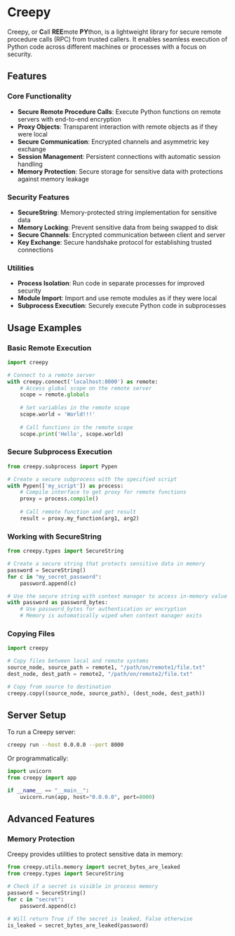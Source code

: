 # Creepy

Creepy, or **C**all **REE**mote **PY**thon, is a lightweight library for secure remote procedure calls (RPC) from trusted callers. It enables seamless execution of Python code across different machines or processes with a focus on security.

## Features

### Core Functionality

- **Secure Remote Procedure Calls**: Execute Python functions on remote servers with end-to-end encryption
- **Proxy Objects**: Transparent interaction with remote objects as if they were local
- **Secure Communication**: Encrypted channels and asymmetric key exchange
- **Session Management**: Persistent connections with automatic session handling
- **Memory Protection**: Secure storage for sensitive data with protections against memory leakage

### Security Features

- **SecureString**: Memory-protected string implementation for sensitive data
- **Memory Locking**: Prevent sensitive data from being swapped to disk
- **Secure Channels**: Encrypted communication between client and server
- **Key Exchange**: Secure handshake protocol for establishing trusted connections

### Utilities

- **Process Isolation**: Run code in separate processes for improved security
- **Module Import**: Import and use remote modules as if they were local
- **Subprocess Execution**: Securely execute Python code in subprocesses

## Usage Examples

### Basic Remote Execution

```python
import creepy

# Connect to a remote server
with creepy.connect('localhost:8000') as remote:
    # Access global scope on the remote server
    scope = remote.globals
    
    # Set variables in the remote scope
    scope.world = 'World!!!'
    
    # Call functions in the remote scope
    scope.print('Hello', scope.world)
```

### Secure Subprocess Execution

```python
from creepy.subprocess import Pypen

# Create a secure subprocess with the specified script
with Pypen(['my_script']) as process:
    # Compile interface to get proxy for remote functions
    proxy = process.compile()
    
    # Call remote function and get result
    result = proxy.my_function(arg1, arg2)
```

### Working with SecureString

```python
from creepy.types import SecureString

# Create a secure string that protects sensitive data in memory
password = SecureString()
for c in "my_secret_password":
    password.append(c)

# Use the secure string with context manager to access in-memory value
with password as password_bytes:
    # Use password_bytes for authentication or encryption
    # Memory is automatically wiped when context manager exits
```

### Copying Files

```python
import creepy

# Copy files between local and remote systems
source_node, source_path = remote1, "/path/on/remote1/file.txt"
dest_node, dest_path = remote2, "/path/on/remote2/file.txt"

# Copy from source to destination
creepy.copy((source_node, source_path), (dest_node, dest_path))
```

## Server Setup

To run a Creepy server:

```bash
creepy run --host 0.0.0.0 --port 8000
```

Or programmatically:

```python
import uvicorn
from creepy import app

if __name__ == "__main__":
    uvicorn.run(app, host="0.0.0.0", port=8000)
```

## Advanced Features

### Memory Protection

Creepy provides utilities to protect sensitive data in memory:

```python
from creepy.utils.memory import secret_bytes_are_leaked
from creepy.types import SecureString

# Check if a secret is visible in process memory
password = SecureString()
for c in "secret":
    password.append(c)

# Will return True if the secret is leaked, False otherwise
is_leaked = secret_bytes_are_leaked(password)
```
